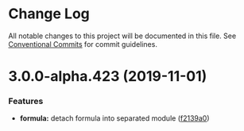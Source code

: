 # Change Log

All notable changes to this project will be documented in this file.
See [Conventional Commits](https://conventionalcommits.org) for commit guidelines.

# 3.0.0-alpha.423 (2019-11-01)


### Features

* **formula:** detach formula into separated module ([f2139a0](https://github.com/barajs/bara/commit/f2139a0))
